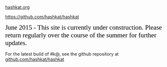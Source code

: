 [hashkat.org](http://hashkat.org)

https://github.com/hashkat/hashkat

<span style="color:black; font-family:Georgia; font-size:1.5em;">June 2015 - This site is currently under construction. Please return regularly over the course of the summer for further updates. </span>

For the latest build of #k@, see the github repository at [github.com/hashkat/hashkat](https://github.com/hashkat/hashkat)
